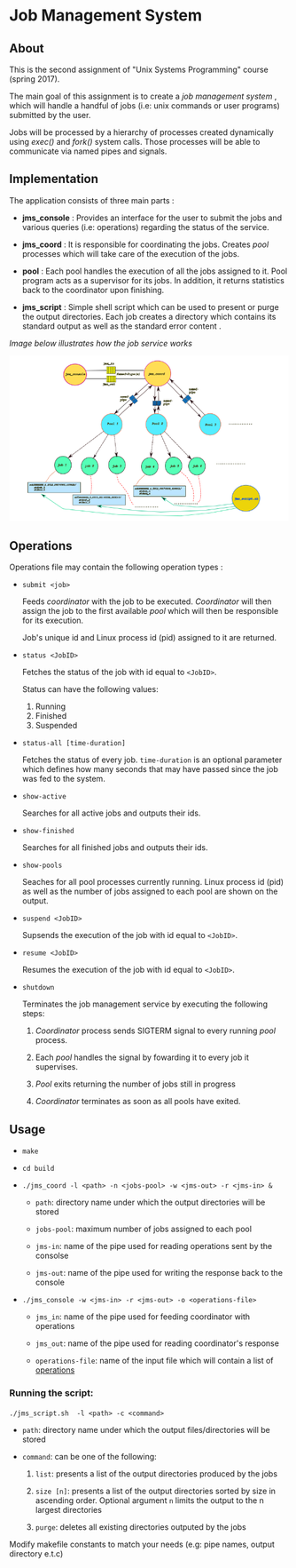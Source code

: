 # Job Management System

## About

This is the second assignment of "Unix Systems Programming" course (spring 2017).

The main goal of this assignment is to create a *job management system* , which will handle a handful of jobs (i.e: unix commands or user programs) submitted by the user.

Jobs will be processed by a hierarchy of processes created dynamically using *exec()* and *fork()* system calls. Those processes will be able to communicate via named pipes and signals.


## Implementation

The application consists of three main parts :

  * **jms_console**   : Provides an interface for the user to submit the jobs and various queries (i.e: operations) regarding the status of the service.

  * **jms_coord**     : It is responsible for coordinating the jobs. Creates *pool* processes which will take care of the execution of the jobs.

  * **pool**          : Each pool handles the execution of all the jobs assigned to it. Pool program acts as a supervisor for its jobs. In addition, it returns statistics back to the coordinator upon finishing.

  * **jms_script** : Simple shell script which can be used to present or purge the  output directories. Each job creates a directory which contains its standard output as well as the standard error content . 

  *Image below illustrates how the job service works*

  ![img not found](./img/illustration.png)


## Operations

Operations file may contain the following operation types :

  * `submit <job>`

    Feeds *coordinator* with the job to be executed. *Coordinator* will then assign the job to the first available *pool* which will then be responsible for its execution.

    Job's unique id and Linux process id (pid) assigned to it are returned.

  * `status <JobID>`

    Fetches the status of the job with id equal to `<JobID>`.

    Status can have the following values:
    1. Running
    2. Finished
    3. Suspended


  * `status-all [time-duration]`

    Fetches the status of every job. `time-duration` is an optional parameter which defines how many seconds that may have passed since the job was fed to the system.

  * `show-active`

    Searches for all active jobs and outputs their ids.

  * `show-finished`

    Searches for all finished jobs and outputs their ids.

  * `show-pools`

    Seaches for all pool processes currently running. Linux process id (pid) as well as the number of jobs assigned to each pool are shown on the output.

  * `suspend <JobID>`

    Supsends the execution of the job with id equal to `<JobID>`.

  * `resume <JobID>`

    Resumes the execution of the job with id equal to `<JobID>`.

  * `shutdown`

    Terminates the job management service by executing the following steps:

    1. *Coordinator* process sends SIGTERM signal to every running *pool* process.

    2. Each *pool* handles the signal by fowarding it to every job it supervises.

    3. *Pool* exits returning the number of jobs still in progress

    4. *Coordinator* terminates as soon as all pools have exited.


## Usage

* `make`

* `cd build`

* `./jms_coord -l <path> -n <jobs-pool> -w <jms-out> -r <jms-in> &`


  * `path`: directory name under which the output directories will be stored

  * `jobs-pool`: maximum number of jobs assigned to each pool

  * `jms-in`: name of the pipe used for reading operations sent by the consolse

  * `jms-out`: name of the pipe used for writing the response back to the console 


* `./jms_console -w <jms-in> -r <jms-out> -o <operations-file>`


  * `jms_in`: name of the pipe used for feeding coordinator with operations

  * `jms_out`: name of the pipe used for reading coordinator's response

  * `operations-file`: name of the input file which will contain a list of [operations](#Operations) 


### Running the script:


`./jms_script.sh  -l <path> -c <command>`

  * `path`: directory name under which the output files/directories will be stored

  * `command`: can be one of the following:

    1. `list`: presents a list of the output directories produced by the jobs

    2. `size [n]`: presents a list of the output directories sorted by size in ascending order. Optional argument `n`  limits the output to the n largest directories

    3. `purge`: deletes all existing directories outputed by the jobs 

  Modify makefile constants to match your needs (e.g: pipe names, output directory e.t.c)
